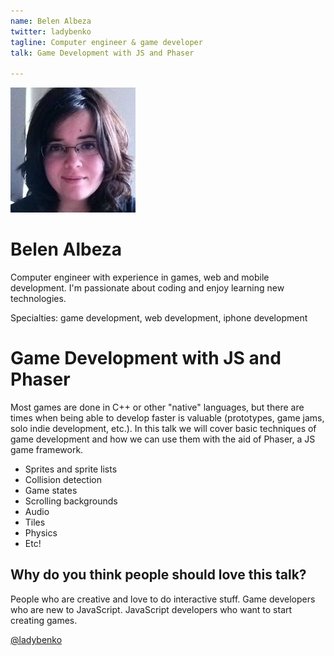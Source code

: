 ```yaml
---
name: Belen Albeza
twitter: ladybenko
tagline: Computer engineer & game developer
talk: Game Development with JS and Phaser

---
```


![Belen Albeza](/media/speakers/belen_albeza.jpg)

# Belen Albeza
Computer engineer with experience in games, web and mobile development. I'm passionate about coding and enjoy learning new technologies.

Specialties: game development, web development, iphone development

# Game Development with JS and Phaser
Most games are done in C++ or other "native" languages, but there are times when being able to develop faster is valuable (prototypes, game jams, solo indie development, etc.). In this talk we will cover basic techniques of game development and how we can use them with the aid of Phaser, a JS game framework.

- Sprites and sprite lists
- Collision detection
- Game states
- Scrolling backgrounds
- Audio
- Tiles
- Physics
- Etc!

## Why do you think people should love this talk?
People who are creative and love to do interactive stuff.
Game developers who are new to JavaScript.
JavaScript developers who want to start creating games.

[@ladybenko](https://twitter.com/ladybenko)
